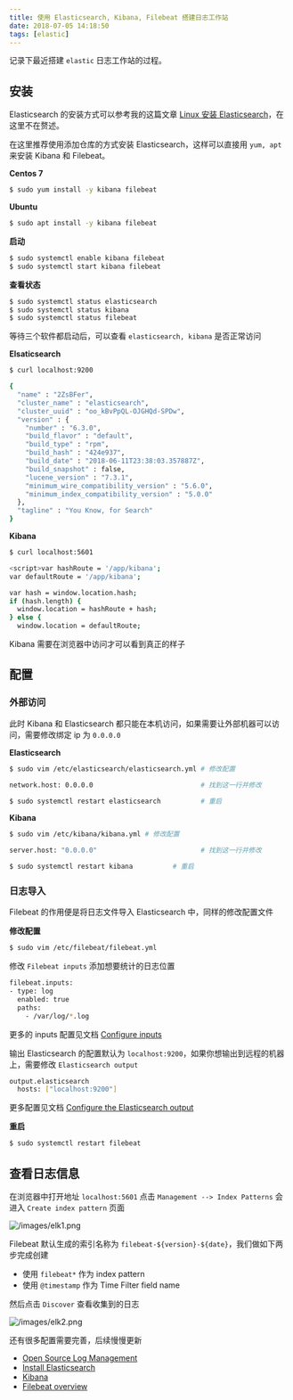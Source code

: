 ```yaml
---
title: 使用 Elasticsearch, Kibana, Filebeat 搭建日志工作站
date: 2018-07-05 14:18:50
tags: [elastic]
---
```


记录下最近搭建 `elastic` 日志工作站的过程。

<!-- more --><!-- toc -->

## 安装

Elasticsearch 的安装方式可以参考我的这篇文章 [Linux 安装 Elasticsearch](/2018/07/04/linux-install-es/)，在这里不在赘述。

在这里推荐使用添加仓库的方式安装 Elasticsearch，这样可以直接用 `yum, apt` 来安装  Kibana 和 Filebeat。

**Centos 7**

```bash
$ sudo yum install -y kibana filebeat
```

**Ubuntu**

```bash
$ sudo apt install -y kibana filebeat
```

**启动**

```bash
$ sudo systemctl enable kibana filebeat
$ sudo systemctl start kibana filebeat
```

**查看状态**

```bash
$ sudo systemctl status elasticsearch
$ sudo systemctl status kibana
$ sudo systemctl status filebeat
```

等待三个软件都启动后，可以查看 `elasticsearch, kibana` 是否正常访问

**Elsaticsearch**

```bash
$ curl localhost:9200

{
  "name" : "2ZsBFer",
  "cluster_name" : "elasticsearch",
  "cluster_uuid" : "oo_kBvPpQL-OJGHQd-SPDw",
  "version" : {
    "number" : "6.3.0",
    "build_flavor" : "default",
    "build_type" : "rpm",
    "build_hash" : "424e937",
    "build_date" : "2018-06-11T23:38:03.357887Z",
    "build_snapshot" : false,
    "lucene_version" : "7.3.1",
    "minimum_wire_compatibility_version" : "5.6.0",
    "minimum_index_compatibility_version" : "5.0.0"
  },
  "tagline" : "You Know, for Search"
}
```

**Kibana**

```bash
$ curl localhost:5601

<script>var hashRoute = '/app/kibana';
var defaultRoute = '/app/kibana';

var hash = window.location.hash;
if (hash.length) {
  window.location = hashRoute + hash;
} else {
  window.location = defaultRoute;
```

Kibana 需要在浏览器中访问才可以看到真正的样子

## 配置

### 外部访问

此时 Kibana 和 Elasticsearch 都只能在本机访问，如果需要让外部机器可以访问，需要修改绑定 ip 为 `0.0.0.0`

**Elasticsearch**

```bash
$ sudo vim /etc/elasticsearch/elasticsearch.yml # 修改配置

network.host: 0.0.0.0                           # 找到这一行并修改

$ sudo systemctl restart elasticsearch          # 重启
```

**Kibana**

```bash
$ sudo vim /etc/kibana/kibana.yml # 修改配置

server.host: "0.0.0.0"                          # 找到这一行并修改

$ sudo systemctl restart kibana          # 重启
```

### 日志导入

Filebeat 的作用便是将日志文件导入 Elasticsearch 中，同样的修改配置文件

**修改配置**

```bash
$ sudo vim /etc/filebeat/filebeat.yml
```

修改 `Filebeat inputs` 添加想要统计的日志位置

```bash
filebeat.inputs:
- type: log
  enabled: true
  paths:
    - /var/log/*.log
```

更多的 inputs 配置见文档 [Configure inputs](https://www.elastic.co/guide/en/beats/filebeat/6.3/configuration-filebeat-options.html)

输出 Elasticsearch 的配置默认为 `localhost:9200`，如果你想输出到远程的机器上，需要修改 `Elasticsearch output`

```bash
output.elasticsearch
  hosts: ["localhost:9200"]
```

更多配置见文档 [Configure the Elasticsearch output](https://www.elastic.co/guide/en/beats/filebeat/6.3/elasticsearch-output.html)

**重启**

```bash
$ sudo systemctl restart filebeat
```


## 查看日志信息

在浏览器中打开地址 `localhost:5601` 点击 `Management --> Index Patterns` 会进入 `Create index pattern` 页面

![/images/elk1.png](/images/elk1.png)

Filebeat 默认生成的索引名称为 `filebeat-${version}-${date}`，我们做如下两步完成创建
- 使用 `filebeat*` 作为 index pattern
- 使用 `@timestamp` 作为 Time Filter field name

然后点击 `Discover` 查看收集到的日志

![/images/elk2.png](/images/elk2.png)

还有很多配置需要完善，后续慢慢更新



- [Open Source Log Management](https://www.elastic.co/solutions/logging)
- [Install Elasticsearch](https://www.elastic.co/guide/en/elasticsearch/reference/6.x/install-elasticsearch.html)
- [Kibana](https://www.elastic.co/guide/en/kibana/6.3/release-notes-6.3.0.html)
- [Filebeat overview](https://www.elastic.co/guide/en/beats/filebeat/6.3/filebeat-overview.html)
